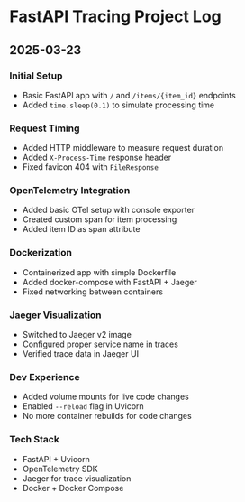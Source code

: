 # FastAPI Tracing Project Log

## 2025-03-23

### Initial Setup
- Basic FastAPI app with `/` and `/items/{item_id}` endpoints
- Added `time.sleep(0.1)` to simulate processing time

### Request Timing
- Added HTTP middleware to measure request duration
- Added `X-Process-Time` response header
- Fixed favicon 404 with `FileResponse`

### OpenTelemetry Integration
- Added basic OTel setup with console exporter
- Created custom span for item processing
- Added item ID as span attribute

### Dockerization
- Containerized app with simple Dockerfile
- Added docker-compose with FastAPI + Jaeger
- Fixed networking between containers

### Jaeger Visualization
- Switched to Jaeger v2 image
- Configured proper service name in traces
- Verified trace data in Jaeger UI

### Dev Experience
- Added volume mounts for live code changes
- Enabled `--reload` flag in Uvicorn
- No more container rebuilds for code changes

### Tech Stack
- FastAPI + Uvicorn
- OpenTelemetry SDK
- Jaeger for trace visualization
- Docker + Docker Compose
